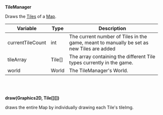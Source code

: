 __TileManager__

Draws the [Tiles](tile.md) of a [Map](map.md).

| Variable         | Type   | Description                                                                              |
|------------------|--------|------------------------------------------------------------------------------------------|
| currentTileCount | int    | The current number of Tiles in the game, meant to manually be set as new Tiles are added |
| tileArray        | Tile[] | The array containing the different Tile types currently in the game.                     |
| world            | World  | The TileManager's World.                                                                 |

\
\
\
__draw(Graphics2D, Tile[][])__

draws the entire Map by individually drawing each Tile's tileImg. 